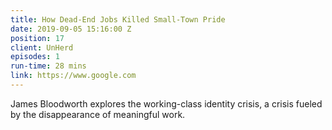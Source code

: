 ```yaml
---
title: How Dead-End Jobs Killed Small-Town Pride
date: 2019-09-05 15:16:00 Z
position: 17
client: UnHerd
episodes: 1
run-time: 28 mins
link: https://www.google.com
---
```


James Bloodworth explores the working-class identity crisis, a crisis fueled by the disappearance of meaningful work.